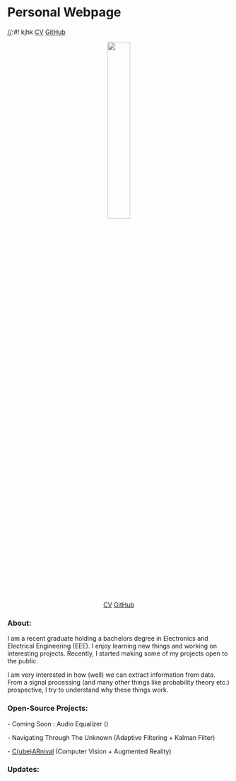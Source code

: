 # Personal Webpage

[//]: #![fake_cameraman](https://github.com/i-aldarmaki/personal_website/assets/139388233/7a287150-afc5-4601-ab8e-f75b1be9687b?classes=float-right)
[//]:<p align="center" width="100%" border-radius="200px">
[//]:    <img width="32%" src="https://github.com/i-aldarmaki/personal_website/assets/139388233/7a287150-afc5-4601-ab8e-f75b1be9687b"> 
[//]:</p>

[//]: #![personal_picture](https://github.com/i-aldarmaki/personal_website/assets/139388233/69a3f45f-b241-4fc1-9c10-9d0b9e8c809f)
[//]:#![transparent_picture](https://github.com/i-aldarmaki/personal_website/assets/139388233/578ae050-a75a-4e30-b461-1c596d8584a2)

[//]:#! kjhk [CV](https://drive.google.com/file/d/160MjWzBS4SaKJrNdwSVgc25cqbVzJ8jP/view?usp=drive_link) [GitHub](https://github.com/i-aldarmaki)


<p align="center" width="100%" border-radius="200px">
    <img width="32%" src="https://github.com/i-aldarmaki/personal_website/assets/139388233/578ae050-a75a-4e30-b461-1c596d8584a2"> 
</p>

<p align="center" width="100%" border-radius="200px">
    <a href="https://drive.google.com/file/d/160MjWzBS4SaKJrNdwSVgc25cqbVzJ8jP/view?usp=drive_link">CV</a>
    <a href="https://github.com/i-aldarmaki">GitHub</a>
</p>


### About:
I am a recent graduate holding a bachelors degree in Electronics and Electrical Engineering (EEE). I enjoy learning new things and working on interesting projects. Recently, I started making some of my projects open to the public. 

I am very interested in how (well) we can extract information from data. From a signal processing (and many other things like probability theory etc.)  prospective, I try to understand why these things work. 



### Open-Source Projects:
\- Coming Soon : Audio Equalizer ()

\- Navigating Through The Unknown (Adaptive Filtering + Kalman Filter)

\- [C(ube)ARnival](https://github.com/i-aldarmaki/CubeARnival) (Computer Vision + Augmented Reality)


### Updates:
